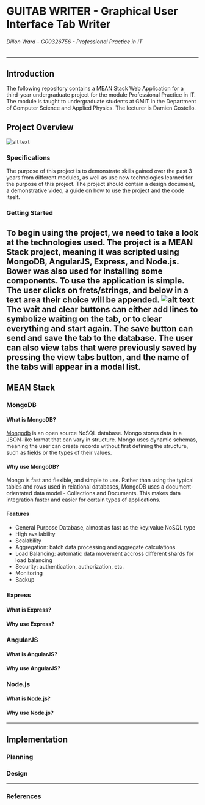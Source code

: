# GUITAB WRITER - Graphical User Interface Tab Writer
###### *Dillon Ward - G00326756 - Professional Practice in IT*
---

## Introduction
The following repository contains a MEAN Stack Web Application for a third-year undergraduate project for the module Professional Practice in IT. The module is taught to undergraduate students at GMIT in the Department of Computer Science and Applied Physics. The lecturer is Damien Costello.

## Project Overview
![alt text](http://image.prntscr.com/image/08b28e20f93f48a9957c9b53f5f71726.png)

### Specifications
The purpose of this project is to demonstrate skills gained over the past 3 years from different modules, as well as use new technologies learned for the purpose of this project. The project should contain a design document, a demonstrative video, a guide on how to use the project and the code itself.
### Getting Started
To begin using the project, we need to take a look at the technologies used. The project is a MEAN Stack project, meaning it was scripted using MongoDB, AngularJS, Express, and Node.js. Bower was also used for installing some components.
To use the application is simple. The user clicks on frets/strings, and below in a text area their choice will be appended.
![alt text](http://image.prntscr.com/image/e3dfe429b4904ff9935cbdc86de1709b.png)
The wait and clear buttons can either add lines to symbolize waiting on the tab, or to clear everything and start again. The save button can send and save the tab to the database. The user can also view tabs that were previously saved by pressing the view tabs button, and the name of the tabs will appear in a modal list.
---
## MEAN Stack
### MongoDB
#### What is MongoDB?
[Mongodb](https://www.mongodb.com/) is an open source NoSQL database. Mongo stores data in a JSON-like format that can vary in structure. Mongo uses dynamic schemas, meaning the user can create records without first defining the structure, such as fields or the types of their values.

#### Why use MongoDB?
Mongo is fast and flexible, and simple to use. Rather than using the typical tables and rows used in relational databases, MongoDB uses a document-orientated data model - Collections and Documents. This makes data integration faster and easier for certain types of applications.

#### Features
* General Purpose Database, almost as fast as the key:value NoSQL type
* High availability
* Scalability
* Aggregation: batch data processing and aggregate calculations
* Load Balancing: automatic data movement accross different shards for load balancing
* Security: authentication, authorization, etc.
* Monitoring
* Backup

### Express

#### What is Express?
#### Why use Express?

### AngularJS
#### What is AngularJS?
#### Why use AngularJS?

### Node.js
#### What is Node.js?
#### Why use Node.js?
---
## Implementation
### Planning

### Design
---

### References